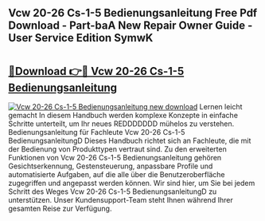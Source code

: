 ## Vcw 20-26 Cs-1-5 Bedienungsanleitung Free Pdf Download - Part-baA New Repair Owner Guide - User Service Edition SymwK

# <h2><a href="http://df1aykc.blite.top/?on=Vcw+20-26+Cs-1-5+Bedienungsanleitung">🔗Download 👉🔴 Vcw 20-26 Cs-1-5 Bedienungsanleitung</a></h2>

[![Vcw 20-26 Cs-1-5 Bedienungsanleitung new download](https://i.imgur.com/lujVjoI.png)](http://df1aykc.blite.top/?on=Vcw+20-26+Cs-1-5+Bedienungsanleitung)
Lernen leicht gemacht In diesem Handbuch werden komplexe Konzepte in einfache Schritte unterteilt, um Ihr neues REDDDDDDD mühelos zu verstehen. Bedienungsanleitung für Fachleute Vcw 20-26 Cs-1-5 BedienungsanleitungD Dieses Handbuch richtet sich an Fachleute, die mit der Bedienung von Produkttypen vertraut sind. Zu den erweiterten Funktionen von Vcw 20-26 Cs-1-5 Bedienungsanleitung gehören Gesichtserkennung, Gestensteuerung, anpassbare Profile und automatisierte Aufgaben, auf die alle über die Benutzeroberfläche zugegriffen und angepasst werden können. Wir sind hier, um Sie bei jedem Schritt des Weges Vcw 20-26 Cs-1-5 BedienungsanleitungD zu unterstützen. Unser Kundensupport-Team steht Ihnen während Ihrer gesamten Reise zur Verfügung.
